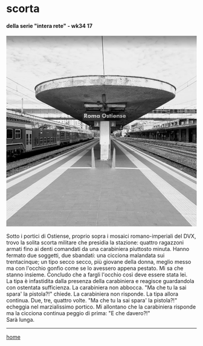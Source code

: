 #  scorta 

#### della serie "intera rete" - wk34 17  
![](/interarete072.png?v=2 "Roma Ostiense")  

Sotto i portici di Ostiense, proprio sopra i mosaici romano-imperiali del DVX, trovo la solita scorta militare che presidia la stazione: quattro ragazzoni armati fino ai denti comandati da una carabiniera piuttosto minuta. Hanno fermato due soggetti, due sbandati: una cicciona malandata sui trentacinque; un tipo secco secco, più giovane della donna, meglio messo ma con l'occhio gonfio come se lo avessero appena pestato. Mi sa che stanno insieme. Concludo che a fargli l'occhio così deve essere stata lei.  
La tipa è infastidita dalla presenza della carabiniera e reagisce guardandola con ostentata sufficienza. La carabiniera non abbocca.
"Ma che tu la sai spara' la pistola?!" chiede. La carabiniera non risponde. La tipa allora continua. Due, tre, quattro volte. "Ma che tu la sai spara' la pistola?!" echeggia nel marzialissimo portico. Mi allontano che la carabiniera risponde ma la cicciona continua peggio di prima: "E che davero?!"  
Sarà lunga.  

---  
[home](/interarete.md)